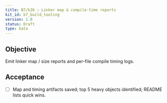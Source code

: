 ```yaml
---
title: B7/k26 — Linker map & compile-time reports
kit_id: b7_build_tooling
version: 1.0
status: Draft
type: kata
---
```

## Objective
Emit linker map / size reports and per-file compile timing logs.
## Acceptance
- [ ] Map and timing artifacts saved; top 5 heavy objects identified; README lists quick wins.
